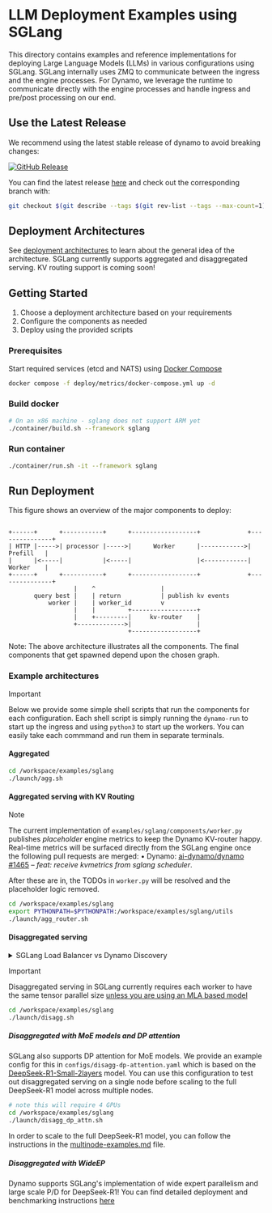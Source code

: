 <!--
SPDX-FileCopyrightText: Copyright (c) 2025 NVIDIA CORPORATION & AFFILIATES. All rights reserved.
SPDX-License-Identifier: Apache-2.0

Licensed under the Apache License, Version 2.0 (the "License");
you may not use this file except in compliance with the License.
You may obtain a copy of the License at

http://www.apache.org/licenses/LICENSE-2.0

Unless required by applicable law or agreed to in writing, software
distributed under the License is distributed on an "AS IS" BASIS,
WITHOUT WARRANTIES OR CONDITIONS OF ANY KIND, either express or implied.
See the License for the specific language governing permissions and
limitations under the License.
-->

# LLM Deployment Examples using SGLang

This directory contains examples and reference implementations for deploying Large Language Models (LLMs) in various configurations using SGLang. SGLang internally uses ZMQ to communicate between the ingress and the engine processes. For Dynamo, we leverage the runtime to communicate directly with the engine processes and handle ingress and pre/post processing on our end.

## Use the Latest Release

We recommend using the latest stable release of dynamo to avoid breaking changes:

[![GitHub Release](https://img.shields.io/github/v/release/ai-dynamo/dynamo)](https://github.com/ai-dynamo/dynamo/releases/latest)

You can find the latest release [here](https://github.com/ai-dynamo/dynamo/releases/latest) and check out the corresponding branch with:

```bash
git checkout $(git describe --tags $(git rev-list --tags --max-count=1))
```

## Deployment Architectures

See [deployment architectures](../llm/README.md#deployment-architectures) to learn about the general idea of the architecture. SGLang currently supports aggregated and disaggregated serving. KV routing support is coming soon!

## Getting Started

1. Choose a deployment architecture based on your requirements
2. Configure the components as needed
3. Deploy using the provided scripts

### Prerequisites

Start required services (etcd and NATS) using [Docker Compose](../../deploy/metrics/docker-compose.yml)

```bash
docker compose -f deploy/metrics/docker-compose.yml up -d
```

### Build docker

```bash
# On an x86 machine - sglang does not support ARM yet
./container/build.sh --framework sglang
```

### Run container

```bash
./container/run.sh -it --framework sglang
```

## Run Deployment

This figure shows an overview of the major components to deploy:



```

+------+      +-----------+      +------------------+             +---------------+
| HTTP |----->| processor |----->|      Worker      |------------>|     Prefill   |
|      |<-----|           |<-----|                  |<------------|     Worker    |
+------+      +-----------+      +------------------+             +---------------+
                  |    ^                  |
       query best |    | return           | publish kv events
           worker |    | worker_id        v
                  |    |         +------------------+
                  |    +---------|     kv-router    |
                  +------------->|                  |
                                 +------------------+

```

Note: The above architecture illustrates all the components. The final components
that get spawned depend upon the chosen graph.

### Example architectures

> [!IMPORTANT]
> Below we provide some simple shell scripts that run the components for each configuration. Each shell script is simply running the `dynamo-run` to start up the ingress and using `python3` to start up the workers. You can easily take each commmand and run them in separate terminals.

#### Aggregated

```bash
cd /workspace/examples/sglang
./launch/agg.sh
```

#### Aggregated serving with KV Routing

> [!NOTE]
> The current implementation of `examples/sglang/components/worker.py` publishes _placeholder_ engine metrics to keep the Dynamo KV-router happy. Real-time metrics will be surfaced directly from the SGLang engine once the following pull requests are merged:
> • Dynamo: [ai-dynamo/dynamo #1465](https://github.com/ai-dynamo/dynamo/pull/1465) – _feat: receive kvmetrics from sglang scheduler_.
>
> After these are in, the TODOs in `worker.py` will be resolved and the placeholder logic removed.

```bash
cd /workspace/examples/sglang
export PYTHONPATH=$PYTHONPATH:/workspace/examples/sglang/utils
./launch/agg_router.sh
```

#### Disaggregated serving

<details>
<summary>SGLang Load Balancer vs Dynamo Discovery</summary>

SGLang uses a mini load balancer to route requests to handle disaggregated serving. The load balancer functions as follows:

1. The load balancer receives a request from the client
2. A random `(prefill, decode)` pair is selected from the pool of available workers
3. Request is sent to both `prefill` and `decode` workers via asyncio tasks
4. Internally disaggregation is done from prefill -> decode

Because Dynamo has a discovery mechanism, we do not use a load balancer. Instead, we first route to a random prefill worker, select a random decode worker, and then send the request to both. Internally, SGLang's bootstrap server (which is a part of the `tokenizer_manager`) is used in conjuction with NIXL to handle the kv transfer.

</details>

> [!IMPORTANT]
> Disaggregated serving in SGLang currently requires each worker to have the same tensor parallel size [unless you are using an MLA based model](https://github.com/sgl-project/sglang/pull/5922)

```bash
cd /workspace/examples/sglang
./launch/disagg.sh
```

##### Disaggregated with MoE models and DP attention

SGLang also supports DP attention for MoE models. We provide an example config for this in `configs/disagg-dp-attention.yaml` which is based on the [DeepSeek-R1-Small-2layers](https://huggingface.co/silence09/DeepSeek-R1-Small-2layers) model. You can use this configuration to test out disaggregated serving on a single node before scaling to the full DeepSeek-R1 model across multiple nodes.

```bash
# note this will require 4 GPUs
cd /workspace/examples/sglang
./launch/disagg_dp_attn.sh
```

In order to scale to the full DeepSeek-R1 model, you can follow the instructions in the [multinode-examples.md](./multinode-examples.md) file.

##### Disaggregated with WideEP

Dynamo supports SGLang's implementation of wide expert parallelism and large scale P/D for DeepSeek-R1! You can find detailed deployment and benchmarking instructions [here](./dsr1-wideep.md)
